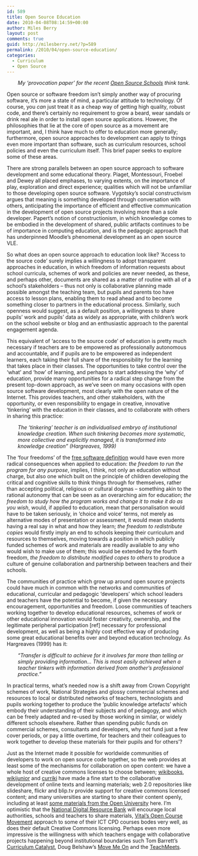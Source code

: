 ```yaml
---
id: 589
title: Open Source Education
date: 2010-04-08T08:14:59+00:00
author: Miles Berry
layout: post 
comments: true
guid: http://milesberry.net/?p=589
permalink: /2010/04/open-source-education/
categories:
  - Curriculum
  - Open Source
---
```

<p class="rteindent1" style="padding-left: 30px;">
  <em>My &#8216;provocation paper&#8217; for the recent <a href="http://opensourceschools.org.uk">Open Source Schools</a> think tank.</em>
</p>

Open source or software freedom isn’t simply another way of procuring software, it’s more a state of mind, a particular attitude to technology. Of course, you _can_ just treat it as a cheap way of getting high quality, robust code, and there’s certainly no requirement to grow a beard, wear sandals or drink real ale in order to install open source applications. However, the philosophies that lie at the core of open source as a movement are important, and, I think have much to offer to education more generally; furthermore, open source approaches to development can apply to things even more important than software, such as curriculum resources, school policies and even the curriculum itself. This brief paper seeks to explore some of these areas.

<!--more-->There are strong parallels between an open source approach to software development and some educational theory. Piaget, Montessouri, Froebel and Dewey all placed emphases, to varying extents, on the importance of play, exploration and direct experience; qualities which will not be unfamiliar to those developing open source software. Vygotsky’s social constructivism argues that meaning is something developed through conversation with others, anticipating the importance of efficient and effective communication in the development of open source projects involving more than a sole developer. Papert’s notion of constructionism, in which knowledge comes to be embodied in the development of shared, public artifacts continues to be of importance in computing education, and is the pedagogic approach that has underpinned Moodle’s phenomenal development as an open source VLE.

So what does an open source approach to education look like? ‘Access to the source code’ surely implies a willingness to adopt transparent approaches in education, in which freedom of information requests about school curricula, schemes of work and policies are never needed, as these, and perhaps other, documents are shared as a matter of routine with all of a school’s stakeholders &#8211; thus not only is collaborative planning made possible amongst the teaching team, but pupils and parents too have access to lesson plans, enabling them to read ahead and to become something closer to partners in the educational process. Similarly, such openness would suggest, as a default position, a willingness to share pupils’ work and pupils’ data as widely as appropriate, with children’s work on the school website or blog and an enthusiastic approach to the parental engagement agenda.

This equivalent of ‘access to the source code’ of education is pretty much necessary if teachers are to be empowered as professionally autonomous and accountable, and if pupils are to be empowered as independent learners, each taking their full share of the responsibility for the learning that takes place in their classes. The opportunities to take control over the ‘what’ and ‘how’ of learning, and perhaps to start addressing the ‘why’ of education, provide many opportunities for a radical step change from the present top-down approach, as we’ve seen on many occasions with open source software development, most clearly with the open nature of the Internet. This provides teachers, and other stakeholders, with the opportunity, or even responsibility to engage in creative, innovative ‘tinkering’ with the education in their classes, and to collaborate with others in sharing this practice:

<p class="rteindent1" style="padding-left: 30px;">
  <em>The &#8216;tinkering&#8217; teacher is an individualised embryo of institutional knowledge creation. When such tinkering becomes more systematic, more collective and explicitly managed, it is transformed into knowledge creation” (Hargreaves, 1999)</em>
</p>

The ‘four freedoms’ of the [free software definition](http://www.gnu.org/philosophy/free-sw.html) would have even more radical consequences when applied to education: _the freedom to run the program for any purpose_, implies, I think, not only an education without charge, but also one which built on the principle of children developing the critical and cognitive skills to think things through for themselves, rather than accepting political, religious or cultural dogmas &#8211; something akin to the rational autonomy that can be seen as an overarching aim for education; _the freedom to study how the program works and change it to make it do as you wish_, would, if applied to education, mean that personalisation would have to be taken seriously, in ‘choice and voice’ terms, not merely as alternative modes of presentation or assessment, it would mean students having a real say in what and how they learn; _the freedom to redistribute copies_ would firstly imply an end to schools keeping their curriculum and resources to themselves, moving towards a position in which publicly funded schemes of work and materials are readily available to any who would wish to make use of them; this would be extended by the fourth freedom, _the freedom to distribute modified copes to others_ to produce a culture of genuine collaboration and partnership between teachers and their schools.

The communities of practice which grow up around open source projects could have much in common with the networks and communities of educational, curricular and pedagogic ‘developers’ which school leaders and teachers have the potential to become, if given the necessary encouragement, opportunities and freedom. Loose communities of teachers working together to develop educational resources, schemes of work or other educational innovation would foster creativity, ownership, and the legitimate peripheral participation [ref] necessary for professional development, as well as being a highly cost effective way of producing some great educational benefits over and beyond education technology. As Hargreaves (1999) has it:

<p class="rteindent1" style="padding-left: 30px;">
  <em>“Transfer is difficult to achieve for it involves far more than telling or simply providing information… This is most easily achieved when a teacher tinkers with information derived from another&#8217;s professional practice.”</em>
</p>

In practical terms, what’s needed now is a shift away from Crown Copyright schemes of work, National Strategies and glossy commercial schemes and resources to local or distributed networks of teachers, technologists and pupils working together to produce the ‘public knowledge artefacts’ which embody their understanding of their subjects and of pedagogy, and which can be freely adapted and re-used by those working in similar, or widely different schools elsewhere. Rather than spending public funds on commercial schemes, consultants and developers, why not fund just a few cover periods, or pay a little overtime, for teachers and their colleagues to work together to develop these materials for their pupils and for others’?

Just as the Internet made it possible for worldwide communities of developers to work on open source code together, so the web provides at least some of the mechanisms for collaboration on open content: we have a whole host of creative commons licenses to choose between; [wikibooks](http://en.wikibooks.org/wiki/Main_Page), [wikijunior](http://en.wikibooks.org/wiki/Wikijunior) and [curriki](http://www.curriki.org) have made a fine start to the collaborative development of online texts and learning materials; web 2.0 repositories like slideshare, flickr and blip.tv provide support for creative commons licensed content; and many universities are starting to share their content openly, including at least [some materials from the Open University](http://labspace.open.ac.uk/) here. I’m optimistic that the [National Digital Resource Bank](http://www.ndrb.org.uk/) will encourage local authorities, schools and teachers to share materials, [Vital’s Open Course Movement](http://www.vital.ac.uk/community/mod/ouwiki/view.php?id=138&page=The+Open+Course+Movement) approach to some of their ICT CPD courses bodes very well, as does their default Creative Commons licensing. Perhaps even more impressive is the willingness with which teachers engage with collaborative projects happening beyond institutional boundaries such Tom Barrett’s [Curriculum Catalyst](http://edte.ch/blog/the-curriculum-catalyst/), Doug Belshaw’s [Move Me On](http://dougbelshaw.com/blog/2009/12/21/movemeon-book-now-available/) and the [TeachMeets](http://www.teachmeet.org.uk/).